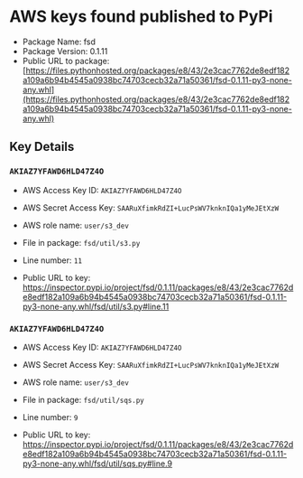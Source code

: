 # AWS keys found published to PyPi

* Package Name: fsd
* Package Version: 0.1.11
* Public URL to package: [https://files.pythonhosted.org/packages/e8/43/2e3cac7762de8edf182a109a6b94b4545a0938bc74703cecb32a71a50361/fsd-0.1.11-py3-none-any.whl](https://files.pythonhosted.org/packages/e8/43/2e3cac7762de8edf182a109a6b94b4545a0938bc74703cecb32a71a50361/fsd-0.1.11-py3-none-any.whl)

## Key Details

### `AKIAZ7YFAWD6HLD47Z4O`

* AWS Access Key ID: `AKIAZ7YFAWD6HLD47Z4O`
* AWS Secret Access Key: `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` 
* AWS role name: `user/s3_dev`
* File in package: `fsd/util/s3.py`
* Line number: `11`

* Public URL to key: https://inspector.pypi.io/project/fsd/0.1.11/packages/e8/43/2e3cac7762de8edf182a109a6b94b4545a0938bc74703cecb32a71a50361/fsd-0.1.11-py3-none-any.whl/fsd/util/s3.py#line.11



### `AKIAZ7YFAWD6HLD47Z4O`

* AWS Access Key ID: `AKIAZ7YFAWD6HLD47Z4O`
* AWS Secret Access Key: `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` 
* AWS role name: `user/s3_dev`
* File in package: `fsd/util/sqs.py`
* Line number: `9`

* Public URL to key: https://inspector.pypi.io/project/fsd/0.1.11/packages/e8/43/2e3cac7762de8edf182a109a6b94b4545a0938bc74703cecb32a71a50361/fsd-0.1.11-py3-none-any.whl/fsd/util/sqs.py#line.9


